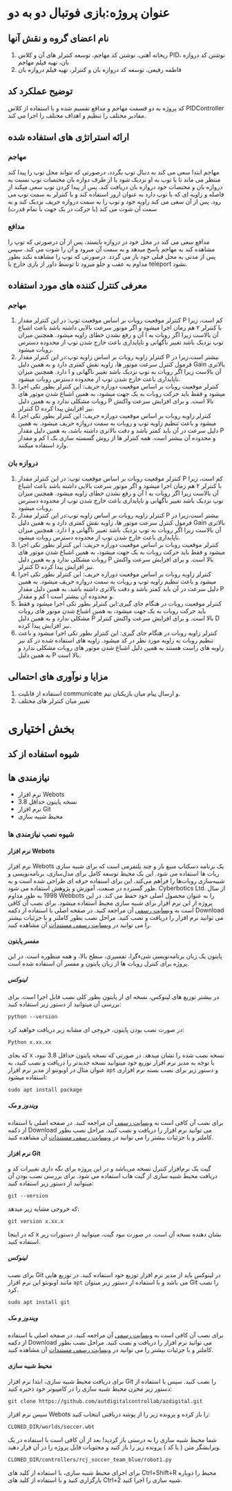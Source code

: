 # عنوان پروژه:‌بازی فوتبال دو به دو

## نام اعضای گروه و نقش آنها
1. ریحانه آهنی، نوشتن کد مهاجم، توسعه کنترلر های آن و کلاس PID، نوشتن کد دروازه بان، تهیه فیلم مهاجم
2. فاطمه رفیعی، توسعه کد دروازه بان و کنترلر، تهیه فیلم دروازه بان

## توضیح عملکرد کد
کد پروژه به دو قسمت مهاجم و مدافع تقسیم شده و با استفاده از کلاس PIDController مقادیر مختلف را تنظیم و اهداف مختلف را اجرا می کند. 

## ارائه استراتژی های استفاده شده
### مهاجم
مهاجم ابتدا سعی می کند به دنبال توپ بگردد، درصورتی که نتواند محل توپ را پیدا کند منتظر می ماند تا یا توپ به او نزدیک شود یا از طرف دوازه بان مختصات توپ نسبت به دروازه بان و مختصات خود دروازه بان دریافت کند. پس از پیدا کردن توپ سعی میکند از فاصله و زاویه ای که با توپ دارد به عنوان ارور استفاده کند و با کنترلر به سمت توپ می رود. پس از آن سعی می کند زاویه خود و توپ را به سمت دروازه حریف نزدیک کند و به سمت آن شوت می کند (‌با حرکت در یک جهت با تمام قدرت)
### مدافع
مدافع سعی می کند در محل خود در دروازه بایستد،  پس از آن درصورتی که توپ را مشاهده کند به مهاجم پاسخ میدهد و به سمت آن میرود و آن را شوت می کند. سپس پس از مدتی به محل قبلی خود باز می گردد. درصورتی که توپ را مشاهده نکند بطور مداوم به عقب و جلو میرود تا توسط داور از بازی خارج یا teleport نشود. 

##  معرفی کنترل کننده های مورد استفاده
### مهاجم
1. کنترلر موقعیت روبات بر اساس موقعیت توپ: در این کنترلر مقدار P کم است، زیرا با کنترلر ۲ هم زمان اجرا میشود و اگر موتور سرعت بالایی داشته باشد باعث اشباع آن و رفع نشدن خطای زاویه میشود. همچنین میزان I آن بالاست زیرا اگر روبات به توپ نزدیک باشد تغییر ناگهانی و ناپایداری باعث خارج شدن توپ از محدوده دسترس روبات میشود. 
2. کنترلر زاویه روبات بر اساس زاویه توپ:‌در این کنترلر مقدار P بیشتر است،زیرا در فرمول کنترل سرعت موتور ها، زاویه نقش کمتری دارد و به همین دلیل Gain بالاتری دارد. همچنین میزان I آن بالاست زیرا اگر روبات به توپ نزدیک باشد تغییر ناگهانی و ناپایداری باعث خارج شدن توپ از محدوده دسترس روبات میشود. 
3. کنترلر موقعیت روبات بر اساس موقعیت دورازه حریف: این کنترلر بطور تکی اجرا میشود و فقط باید حرکت روبات به یک جهت میشود، به همین اشباع شدن موتور های روبات مشکلی ندارد و به همین دلیل P بالا است. و برای افزایش سرعت واکنش کنترلر D نیز افزایش پیدا کرده. 
4. کنترلر زاویه روبات بر اساس موقعیت دورازه حریف:‌ این کنترلر بطور تکی اجرا میشود و باعث تنظیم زاویه توپ و روبات به سمت دروازه حریف میشود. به همین دلیل سرعت در آن باید کمتر باشد و دقت بالاتری داشته باشد، به همین دلیل مقدار P کم و مقدار I و محدوده آن بیشتر است. 
 همه کنترلر ها از روش گسسته سازی بک وارد استفاده میکنند.
### دروازه بان
1. کنترلر موقعیت روبات بر اساس موقعیت توپ: در این کنترلر مقدار P کم است، زیرا با کنترلر ۲ هم زمان اجرا میشود و اگر موتور سرعت بالایی داشته باشد باعث اشباع آن و رفع نشدن خطای زاویه میشود. همچنین میزان I آن بالاست زیرا اگر روبات به توپ نزدیک باشد تغییر ناگهانی و ناپایداری باعث خارج شدن توپ از محدوده دسترس روبات میشود. 
2. کنترلر زاویه روبات بر اساس زاویه توپ:‌در این کنترلر مقدار P بیشتر است،زیرا در فرمول کنترل سرعت موتور ها، زاویه نقش کمتری دارد و به همین دلیل Gain بالاتری دارد. همچنین میزان I آن بالاست زیرا اگر روبات به توپ نزدیک باشد تغییر ناگهانی و ناپایداری باعث خارج شدن توپ از محدوده دسترس روبات میشود. 
3. کنترلر موقعیت روبات بر اساس موقعیت دورازه حریف: این کنترلر بطور تکی اجرا میشود و فقط باید حرکت روبات به یک جهت میشود، به همین اشباع شدن موتور های روبات مشکلی ندارد و به همین دلیل P بالا است. و برای افزایش سرعت واکنش کنترلر D نیز افزایش پیدا کرده. 
4. کنترلر زاویه روبات بر اساس موقعیت دورازه حریف:‌ این کنترلر بطور تکی اجرا میشود و باعث تنظیم زاویه توپ و روبات به سمت دروازه حریف میشود. به همین دلیل سرعت در آن باید کمتر باشد و دقت بالاتری داشته باشد، به همین دلیل مقدار P کم و مقدار I و محدوده آن بیشتر است. 
5. کنترلر موقعیت روبات در هنگام جای گیری:‌این کنترلر بطور تکی اجرا میشود و فقط باید حرکت روبات به یک جهت میشود، به همین اشباع شدن موتور های روبات مشکلی ندارد و به همین دلیل P بالا است. و برای افزایش سرعت واکنش کنترلر D نیز افزایش پیدا کرده. 
6. کنترلر زاویه روبات در هنگام جای گیری:‌  این کنترلر بطور تکی اجرا میشود و باعث تنظیم روبات به زاویه مورد نظر در کد میشود. زاویه های استفاده شده در کد نیز زاویه های راست هستند به همین دلیل اشباع شدن موتور های روبات مشکلی ندارد و به همین دلیل P بالا است.

##  مزایا و نوآوری های احتمالی
1. استفاده از قابلیت communicate و ارسال پیام میان بازیکنان تیم. 
2. تغییر میان کنترلر های مختلف


# بخش اختیاری
## شیوه استفاده از کد
## نیازمندی ها
+ نرم افزار Webots
+ نسخه پایتون حداقل 3.8
+ نرم افزار Git
+ محیط شبیه سازی
### شیوه نصب نیازمندی ها
#### نرم افزار Webots
نرم افزار Webots یک برنامه دسکتاپ منبع باز و چند پلتفرمی است که برای شبیه سازی ربات ها استفاده می شود. این یک محیط توسعه کامل برای مدل‌سازی، برنامه‌نویسی و شبیه‌سازی روبات‌ها را فراهم می‌کند.
این برای استفاده حرفه ای طراحی شده است و به طور گسترده در صنعت، آموزش و پژوهش استفاده می شود. Cyberbotics Ltd. از سال 1998 به طور مداوم Webbots را به عنوان محصول اصلی خود حفظ می کند.
در این پروژه از این نرم افزار برای شبیه سازی محیط استفاده میشود.
برای نصب آن کافی است به [وبسایت رسمی](https://cyberbotics.com/) آن مراجعه کنید. در صفحه اصلی با استفاده از دکمه Download می توانید نرم افزار را دریافت و نصب کنید. مراحل نصب بطور کاملتر و با جزئیات بیشتر را می توانید در [وبسایت رسمی مستندات](https://cyberbotics.com/doc/guide/installing-webots) آن مشاهده کنید. 
#### مفسر پایتون
پایتون یک زبان برنامه‌نویسی شیءگرا، تفسیری، سطح بالا، و همه منظوره است. در این پروژه برای کنترل روبات ها از زبان پایتون و مفسر آن استفاده شده است. 
##### لینوکس
در بیشتر توزیع های لینوکس، نسخه ای از پایتون بطور کلی نصب قابل اجرا است. برای بررسی آن میتوانید از دستور زیر استفاده کنید:‌

	python --version
در صورت نصب بودن پایتون، خروجی ای مشابه زیر دریافت خواهید کرد:

	Python x.xx.xx
که بجای x نسخه نصب شده را نشان میدهد. در صورتی که نسخه پایتون حداقل 3.8 نبود، با توجه به مدیر نرم افزار توزیع خود میتوانید نسخه جدیدتر را دریافت و نصب کنید، به عنوان مثال در اوبونتو از مدیر نرم افزار `apt` و دستور زیر برای نصب بسته نرم افزاری استفاده میشود:‌

	sudo apt install package

##### ویندوز و مک
برای نصب آن کافی است به [وبسایت رسمی](https://www.python.org/) آن مراجعه کنید. در صفحه اصلی با استفاده از دکمه Download می توانید نرم افزار را دریافت و نصب کنید. مراحل نصب بطور کاملتر و با جزئیات بیشتر را می توانید در [وبسایت رسمی مستندات](https://wiki.python.org/moin/BeginnersGuide/Download) آن مشاهده کنید. 
#### نرم افزار Git
گیت یک نرم‌افزار کنترل نسخه می‌باشد و در این پروژه برای نگه داری تغییرات کد و دریافت محیط شبیه سازی از گیت هاب استفاده می شود. برای بررسی نصب بودن آن میتوانید از دستور زیر استفاده کنید:‌

	git --version
 که خروجی مشابه زیر میدهد:‌

	git version x.xx.x
که در اینجا x نشان دهنده نسخه آن است. 
 در صورت نبود گیت، میتوانید از دستورات زیر استفاده کنید.
##### لینوکس
برای نصب Git در لینوکس باید از مدیر نرم افزار توزیع خود استفاده کنید. در توزیع هایی مانند اوبونتو این نرم افزار `apt` می باشد و با استفاده از دستور زیر میتوان Git را نصب کرد. 

	sudo apt install git
##### ویندوز و مک
برای نصب آن کافی است به [وبسایت رسمی](https://git-scm.com/downloads) آن مراجعه کنید. در صفحه اصلی با استفاده از دکمه Download می توانید نرم افزار را دریافت و نصب کنید. مراحل نصب بطور کاملتر و با جزئیات بیشتر را می توانید در [وبسایت رسمی مستندات](https://git-scm.com/docs) آن مشاهده کنید. 
#### محیط شبیه سازی
برای دریافت محیط شبیه سازی، ابتدا نرم افزار Git را نصب کنید. سپس با استفاده از دستور زیر مخزن محیط شبیه سازی را در کامپیوتر خود ذخیره کنید:

	git clone https://github.com/autdigitalcontrollab/azdigital.git
سپس نرم افزار Webots را باز کرده و پرونده زیر را از پوشه دریافتی انتخاب کنید:‌

	CLONED_DIR/worlds/soccer.wbt

شما محیط شبیه سازی را به درستی باز کردید!
بعد از آن کافی است با استفاده در یک ویرایشگر متن ( یا کد )‌ پرونده زیر را باز کنید و محتویات فایل پروژه را در آن قرار دهید. 

	CLONED_DIR/controllers/rcj_soccer_team_blue/robot1.py

برای اجرای محیط شبیه سازی، با استفاده از کلید های Ctrl+Shift+R محیط را دوباره بارگزاری کنید و با استفاده از کلید های Ctrl+2 شبیه سازی را اجرا کنید. 
